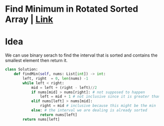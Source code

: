# Find Minimum in Rotated Sorted Array | [Link](https://leetcode.com/problems/find-minimum-in-rotated-sorted-array/)
# Idea
We can use binary serach to find the interval that is sorted and contains the smallest element then return it.
```py
class Solution:
    def findMin(self, nums: List[int]) -> int:
        left, right  = 0, len(nums) -1
        while left < right:
            mid = left + (right - left)//2
            if nums[mid] > nums[right]: # not supposed to happen
                left = mid + 1 # not inclusive since it is greater than something
            elif nums[left] > nums[mid]:
                right = mid # inclusive because this might be the min
            else: # the interval we are dealing is already sorted
                return nums[left]
        return nums[left]
```